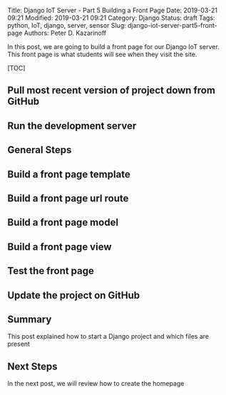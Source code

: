 Title: Django IoT Server - Part 5 Building a Front Page
Date: 2019-03-21 09:21
Modified: 2019-03-21 09:21
Category: Django
Status: draft
Tags: python, IoT, django, server, sensor
Slug: django-iot-server-part5-front-page
Authors: Peter D. Kazarinoff

In this post, we are going to build a front page for our Django IoT server. This front page is what students will see when they visit the site.

[TOC]

## Pull most recent version of project down from GitHub

## Run the development server

## General Steps

## Build a front page template

## Build a front page url route

## Build a front page model

## Build a front page view

## Test the front page

## Update the project on GitHub

## Summary

This post explained how to start a Django project and which files are present

## Next Steps

In the next post, we will review how to create the homepage
